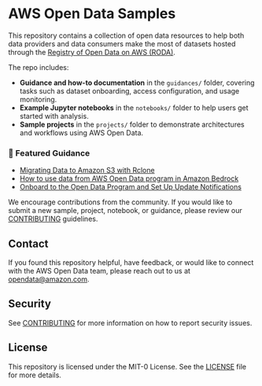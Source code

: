 # AWS Open Data Samples

This repository contains a collection of open data resources to help both data providers and data consumers make the most of datasets hosted through the [Registry of Open Data on AWS (RODA)](https://registry.opendata.aws/).

The repo includes:

- **Guidance and how-to documentation** in the `guidances/` folder, covering tasks such as dataset onboarding, access configuration, and usage monitoring.
- **Example Jupyter notebooks** in the `notebooks/` folder to help users get started with analysis.
- **Sample projects** in the `projects/` folder to demonstrate architectures and workflows using AWS Open Data.
  
### 📘 Featured Guidance
- [Migrating Data to Amazon S3 with Rclone](guidances/migrating-data-to-S3-with-rclone.md)
- [How to use data from AWS Open Data program in Amazon Bedrock](guidances/how-to-use-data-from-AWS-Open-Data-program-in-Amazon-Bedrock.md)
- [Onboard to the Open Data Program and Set Up Update Notifications](guidances/onboard-to-the-open-data-program-and-set-up-update-notifications.md)

We encourage contributions from the community. If you would like to submit a new sample, project, notebook, or guidance, please review our [CONTRIBUTING](CONTRIBUTING.md) guidelines.

## Contact

If you found this repository helpful, have feedback, or would like to connect with the AWS Open Data team, please reach out to us at opendata@amazon.com.

## Security

See [CONTRIBUTING](CONTRIBUTING.md) for more information on how to report security issues.

## License

This repository is licensed under the MIT-0 License. See the [LICENSE](LICENSE) file for more details.